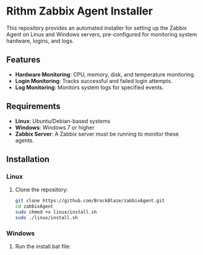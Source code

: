 # Rithm Zabbix Agent Installer

This repository provides an automated installer for setting up the Zabbix Agent on Linux and Windows servers, pre-configured for monitoring system hardware, logins, and logs.

## Features

- **Hardware Monitoring**: CPU, memory, disk, and temperature monitoring.
- **Login Monitoring**: Tracks successful and failed login attempts.
- **Log Monitoring**: Monitors system logs for specified events.

## Requirements

- **Linux**: Ubuntu/Debian-based systems
- **Windows**: Windows 7 or higher
- **Zabbix Server**: A Zabbix server must be running to monitor these agents.

## Installation

### Linux

1. Clone the repository:
   ```bash
   git clone https://github.com/BrockBlaze/zabbixAgent.git
   cd zabbixAgent
   sudo chmod +x linux/install.sh
   sudo ./linux/install.sh

### Windows

1. Run the install.bat file:
   ```bash